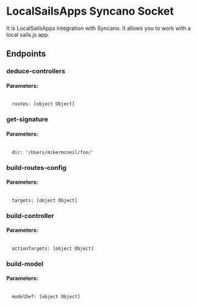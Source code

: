 # LocalSailsApps Syncano Socket

It is LocalSailsApps integration with Syncano. It allows you to work with a local sails.js app.

## Endpoints

### deduce-controllers

#### Parameters:
```

  routes: [object Object]
```


### get-signature

#### Parameters:
```

  dir: '/Users/mikermcneil/foo/'
```


### build-routes-config

#### Parameters:
```

  targets: [object Object]
```


### build-controller

#### Parameters:
```

  actionTargets: [object Object]
```


### build-model

#### Parameters:
```

  modelDef: [object Object]
```


